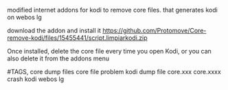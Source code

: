 modified internet addons for kodi to remove core files. that generates kodi on webos lg

download the addon and install it
https://github.com/Protomove/Core-remove-kodi/files/15455441/script.limpiarkodi.zip


Once installed, delete the core file every time you open Kodi, or you can also delete it from the addons menu

#TAGS, core dump files core file problem kodi dump file core.xxx core.xxxx crash kodi webos lg 
